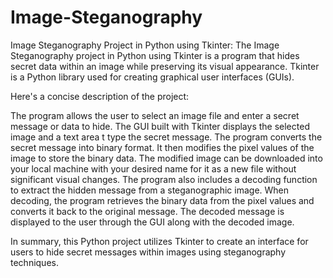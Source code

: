 # Image-Steganography
Image Steganography Project in Python using Tkinter: The Image Steganography project in Python using Tkinter is a program that hides secret data within an image while preserving its visual appearance. Tkinter is a Python library used for creating graphical user interfaces (GUIs).

Here's a concise description of the project:

The program allows the user to select an image file and enter a secret message or data to hide.
The GUI built with Tkinter displays the selected image and a text area t type the secret message.
The program converts the secret message into binary format.
It then modifies the pixel values of the image to store the binary data.
The modified image can be downloaded into your local machine with your desired name for it as a new file without significant visual changes.
The program also includes a decoding function to extract the hidden message from a steganographic image.
When decoding, the program retrieves the binary data from the pixel values and converts it back to the original message.
The decoded message is displayed to the user through the GUI along with the decoded image.

In summary, this Python project utilizes Tkinter to create an interface for users to hide secret messages within images using steganography techniques.
